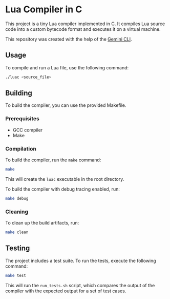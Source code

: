 # Lua Compiler in C

This project is a tiny Lua compiler implemented in C. It compiles Lua source code into a custom bytecode format and executes it on a virtual machine.

This repository was created with the help of the [Gemini CLI](https://github.com/google/gemini-cli).

## Usage

To compile and run a Lua file, use the following command:

```bash
./luac <source_file>
```

## Building

To build the compiler, you can use the provided Makefile.

### Prerequisites

- GCC compiler
- Make

### Compilation

To build the compiler, run the `make` command:

```bash
make
```

This will create the `luac` executable in the root directory.

To build the compiler with debug tracing enabled, run:

```bash
make debug
```

### Cleaning

To clean up the build artifacts, run:
```bash
make clean
```

## Testing

The project includes a test suite. To run the tests, execute the following command:

```bash
make test
```

This will run the `run_tests.sh` script, which compares the output of the compiler with the expected output for a set of test cases.
